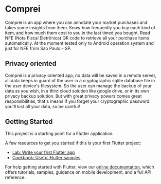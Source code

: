 # Comprei

Comprei is an app where you can annotate your market purchases and takes some insights from them.
Know how frequently you buy each kind of item, and how much them cost to you in the last timed you bought.
Read NFE (Nota Fiscal Eletrônica) QR code to retrieve all your purchase items automatically.
At the moment tested only to Android operation system and just for NFE from São Paulo - SP. 

## Privacy oriented
Comprei is a privacy oriented app, no data will be saved in a remote server, 
all data keeps in guard of the user in a cryptographic sqlite database file in the user device's filesystem.
So the user can manage the backup of your data as you wish, in a third cloud solution like google drive, or in its own privacy backup solution. 
But with great privacy powers comes great responsibilities, that's means if you forget your cryptographic password you'll lost all your data, so be careful! 


## Getting Started

This project is a starting point for a Flutter application.

A few resources to get you started if this is your first Flutter project:

- [Lab: Write your first Flutter app](https://flutter.dev/docs/get-started/codelab)
- [Cookbook: Useful Flutter samples](https://flutter.dev/docs/cookbook)

For help getting started with Flutter, view our
[online documentation](https://flutter.dev/docs), which offers tutorials,
samples, guidance on mobile development, and a full API reference.
